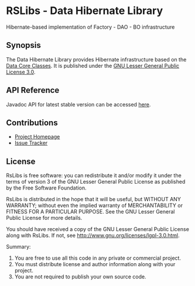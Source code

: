 # RSLibs - Data Hibernate Library
Hibernate-based implementation of Factory - DAO - BO infrastructure

## Synopsis
The Data Hibernate Library provides Hibernate infrastructure based on the 
[Data Core Classes](https://github.com/technicalguru/rslibs/data). It is published under the 
[GNU Lesser General Public License 3.0](http://www.gnu.org/licenses/lgpl-3.0.html).

## API Reference

Javadoc API for latest stable version can be accessed [here](https://download.ralph-schuster.eu/eu.ralph-schuster.libs/STABLE/data-hibernate/apidocs/index.html).

## Contributions

 * [Project Homepage](https://techblog.ralph-schuster.eu/rs-library/data-hibernate/)
 * [Issue Tracker](http://jira.ralph-schuster.eu/)
 
## License

RsLibs is free software: you can redistribute it and/or modify it under the terms of version 3 of the GNU 
Lesser General Public  License as published by the Free Software Foundation.

RsLibs is distributed in the hope that it will be useful, but WITHOUT ANY WARRANTY; without even the implied 
warranty of MERCHANTABILITY or FITNESS FOR A PARTICULAR PURPOSE.  See the GNU Lesser General Public 
License for more details.

You should have received a copy of the GNU Lesser General Public License along with RsLibs.  If not, see 
<http://www.gnu.org/licenses/lgpl-3.0.html>.

Summary:
 1. You are free to use all this code in any private or commercial project. 
 2. You must distribute license and author information along with your project.
 3. You are not required to publish your own source code.


         